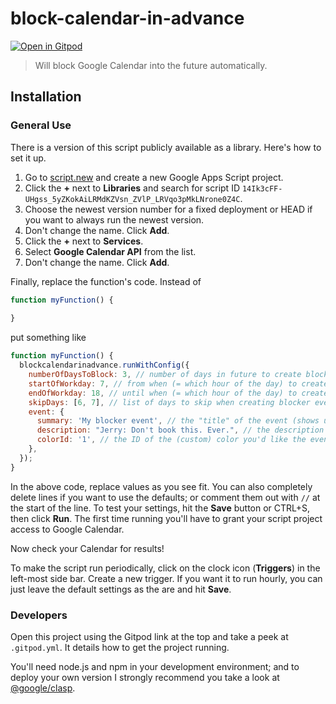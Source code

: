 # block-calendar-in-advance

[![Open in Gitpod](https://gitpod.io/button/open-in-gitpod.svg)](https://gitpod.io/#https://github.com/j-frost/block-calendar-in-advance)

> Will block Google Calendar into the future automatically.

## Installation

### General Use

There is a version of this script publicly available as a library. Here's how to set it up.

1. Go to [script.new](script.new) and create a new Google Apps Script project.
1. Click the **+** next to **Libraries** and search for script ID `14Ik3cFF-UHgss_5yZKokAiLRMdKZVsn_ZVlP_LRVqo3pMkLNrone0Z4C`.
1. Choose the newest version number for a fixed deployment or HEAD if you want to always run the newest version.
1. Don't change the name. Click **Add**.
1. Click the **+** next to **Services**.
1. Select **Google Calendar API** from the list.
1. Don't change the name. Click **Add**.

Finally, replace the function's code. Instead of 

```javascript
function myFunction() {
  
}
```

put something like

```javascript
function myFunction() {
  blockcalendarinadvance.runWithConfig({
    numberOfDaysToBlock: 3, // number of days in future to create blocker events for, detaults to 4
    startOfWorkday: 7, // from when (= which hour of the day) to create blocker events on each day, defaults to 9
    endOfWorkday: 18, // until when (= which hour of the day) to create blocker events on each day, defaults to 17
    skipDays: [6, 7], // list of days to skip when creating blocker events, f.i. weekends (Monday = 1, ..., Sunday = 7), defaults to [6, 7] (Saturday and Sunday)
    event: {
      summary: 'My blocker event', // the "title" of the event (shows up on Google Calendar UI immediately), defaults to 'Do not book'
      description: "Jerry: Don't book this. Ever.", // the description of the Calendar event; use this to add hints on when this blocker may be ignored, defaults to "Please don't book this time slot unless absolutely necessary."
      colorId: '1', // the ID of the (custom) color you'd like the events to be created as (usually 1-9, but can differ depending on Calendar settings), defaults to the calendar's color
    },
  });
}
```

In the above code, replace values as you see fit. You can also completely delete lines if you want to use the defaults; or comment them out with `//` at the start of the line. To test your settings, hit the **Save** button or CTRL+S, then click **Run**. The first time running you'll have to grant your script project access to Google Calendar. 

Now check your Calendar for results!

To make the script run periodically, click on the clock icon (**Triggers**) in the left-most side bar. Create a new trigger. If you want it to run hourly, you can just leave the default settings as the are and hit **Save**. 

### Developers

Open this project using the Gitpod link at the top and take a peek at `.gitpod.yml`. It details how to get the project running. 

You'll need node.js and npm in your development environment; and to deploy your own version I strongly recommend you take a look at [@google/clasp](https://github.com/google/clasp).
